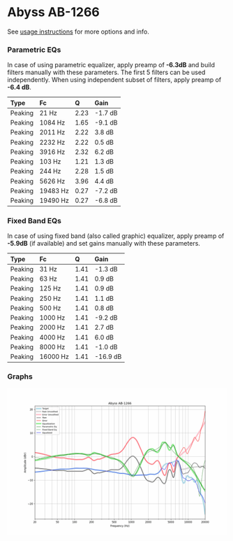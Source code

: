 # Abyss AB-1266
See [usage instructions](https://github.com/jaakkopasanen/AutoEq#usage) for more options and info.

### Parametric EQs
In case of using parametric equalizer, apply preamp of **-6.3dB** and build filters manually
with these parameters. The first 5 filters can be used independently.
When using independent subset of filters, apply preamp of **-6.4 dB**.

| Type    | Fc       |    Q | Gain    |
|:--------|:---------|:-----|:--------|
| Peaking | 21 Hz    | 2.23 | -1.7 dB |
| Peaking | 1084 Hz  | 1.65 | -9.1 dB |
| Peaking | 2011 Hz  | 2.22 | 3.8 dB  |
| Peaking | 2232 Hz  | 2.22 | 0.5 dB  |
| Peaking | 3916 Hz  | 2.32 | 6.2 dB  |
| Peaking | 103 Hz   | 1.21 | 1.3 dB  |
| Peaking | 244 Hz   | 2.28 | 1.5 dB  |
| Peaking | 5626 Hz  | 3.96 | 4.4 dB  |
| Peaking | 19483 Hz | 0.27 | -7.2 dB |
| Peaking | 19490 Hz | 0.27 | -6.8 dB |

### Fixed Band EQs
In case of using fixed band (also called graphic) equalizer, apply preamp of **-5.9dB**
(if available) and set gains manually with these parameters.

| Type    | Fc       |    Q | Gain     |
|:--------|:---------|:-----|:---------|
| Peaking | 31 Hz    | 1.41 | -1.3 dB  |
| Peaking | 63 Hz    | 1.41 | 0.9 dB   |
| Peaking | 125 Hz   | 1.41 | 0.9 dB   |
| Peaking | 250 Hz   | 1.41 | 1.1 dB   |
| Peaking | 500 Hz   | 1.41 | 0.8 dB   |
| Peaking | 1000 Hz  | 1.41 | -9.2 dB  |
| Peaking | 2000 Hz  | 1.41 | 2.7 dB   |
| Peaking | 4000 Hz  | 1.41 | 6.0 dB   |
| Peaking | 8000 Hz  | 1.41 | -1.0 dB  |
| Peaking | 16000 Hz | 1.41 | -16.9 dB |

### Graphs
![](./Abyss%20AB-1266.png)